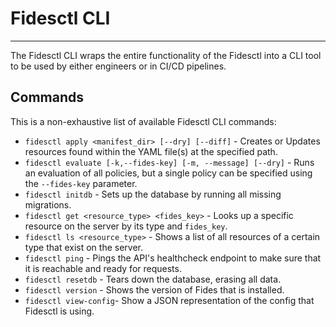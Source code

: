 # Fidesctl CLI

---

The Fidesctl CLI wraps the entire functionality of the Fidesctl into a CLI tool to be used by either engineers or in CI/CD pipelines.

## Commands

This is a non-exhaustive list of available Fidesctl CLI commands:

* `fidesctl apply <manifest_dir> [--dry] [--diff]` - Creates or Updates resources found within the YAML file(s) at the specified path.
* `fidesctl evaluate [-k,--fides-key] [-m, --message] [--dry]` - Runs an evaluation of all policies, but a single policy can be specified using the `--fides-key` parameter.
* `fidesctl initdb` - Sets up the database by running all missing migrations.
* `fidesctl get <resource_type> <fides_key>` - Looks up a specific resource on the server by its type and `fides_key`.
* `fidesctl ls <resource_type>` - Shows a list of all resources of a certain type that exist on the server.
* `fidesctl ping` - Pings the API's healthcheck endpoint to make sure that it is reachable and ready for requests.
* `fidesctl resetdb` - Tears down the database, erasing all data.
* `fidesctl version` - Shows the version of Fides that is installed.
* `fidesctl view-config`- Show a JSON representation of the config that Fidesctl is using.
